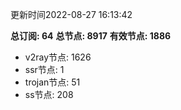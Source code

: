 更新时间2022-08-27 16:13:42

**总订阅: 64**
**总节点: 8917**
**有效节点: 1886**
- v2ray节点: 1626
- ssr节点: 1
- trojan节点: 51
- ss节点: 208
